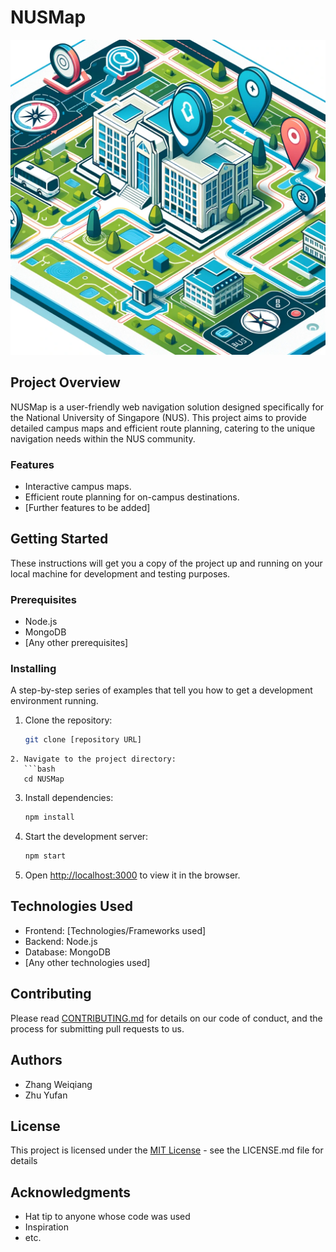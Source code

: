# NUSMap

![concept](res\images\concept.png)

## Project Overview

NUSMap is a user-friendly web navigation solution designed specifically for the National University of Singapore (NUS). This project aims to provide detailed campus maps and efficient route planning, catering to the unique navigation needs within the NUS community.

### Features
- Interactive campus maps.
- Efficient route planning for on-campus destinations.
- [Further features to be added]

## Getting Started
These instructions will get you a copy of the project up and running on your local machine for development and testing purposes.

### Prerequisites
- Node.js
- MongoDB
- [Any other prerequisites]

### Installing
A step-by-step series of examples that tell you how to get a development environment running.

1. Clone the repository:
   ```bash
   git clone [repository URL]
```
2. Navigate to the project directory:
   ```bash
   cd NUSMap
```
3. Install dependencies:
   ```bash
   npm install
   ```
4. Start the development server:
   ```bash
   npm start
   ```
5. Open [http://localhost:3000](http://localhost:3000) to view it in the browser.

## Technologies Used
- Frontend: [Technologies/Frameworks used]
- Backend: Node.js
- Database: MongoDB
- [Any other technologies used]

## Contributing
Please read [CONTRIBUTING.md](CONTRIBUTING.md) for details on our code of conduct, and the process for submitting pull requests to us.

## Authors
- Zhang Weiqiang
- Zhu Yufan

## License
This project is licensed under the [MIT License](LICENSE.md) - see the LICENSE.md file for details

## Acknowledgments
- Hat tip to anyone whose code was used
- Inspiration
- etc.
